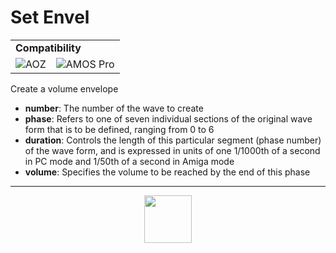 # Set Envel
<table><tr><td colspan="3"><b>Compatibility</b></td></tr><tr><td><img src="https://drive.google.com/uc?export=view&id=1NbXQFq8_hw18wZSmQiAaH8PEkx0iN0ue" valign="center" all="AOZ" title="AOZ" /></td><td><img src="https://drive.google.com/uc?export=view&id=1fgABxUMBV1JldXUZcovQuoqBjafQ_Btp" valign="center" all="AMOS Pro" title="AMOS Pro" /></td></tr></table>

Create a volume envelope
- **number**: The number of the wave to create
- **phase**: Refers to one of seven individual sections of the original wave form that is to be defined, ranging from 0 to 6
- **duration**: Controls the length of this particular segment (phase number) of the wave form, and is expressed in units of one 1/1000th of a second in PC mode and 1/50th of a second in Amiga mode
- **volume**: Specifies the volume to be reached by the end of this phase
---
<p align="center"><img valign="middle" width="76px" src="https://drive.google.com/uc?export=view&id=1c2KO0LJpvMS9X9CAGV6dOfciR7OWhdKA" /></p>